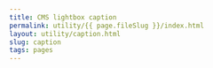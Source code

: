 ```yaml
---
title: CMS lightbox caption
permalink: utility/{{ page.fileSlug }}/index.html
layout: utility/caption.html
slug: caption
tags: pages
---
```



